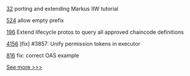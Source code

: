 
[32](https://github.com/hyperledger-labs/did-webs-resolver/pull/32) porting and extending Markus IIW tutorial

[524](https://github.com/hyperledger-labs/fabric-token-sdk/pull/524) allow empty prefix

[196](https://github.com/hyperledger/fabric-protos/pull/196) Extend lifecycle protos to query all approved chaincode definitions

[4156](https://github.com/hyperledger/iroha/pull/4156) [fix] #3857: Unify permission tokens in executor

[816](https://github.com/hyperledger-labs/open-enterprise-agent/pull/816) fix: correct OAS example


[See more >>>](https://start-here.hyperledger.org/pull-requests)
